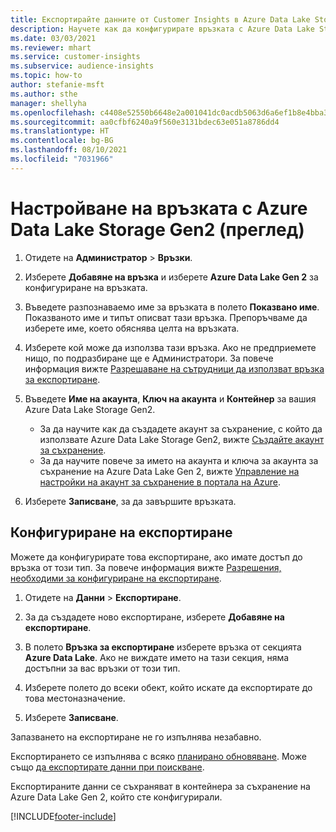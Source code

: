```yaml
---
title: Експортирайте данните от Customer Insights в Azure Data Lake Storage Gen2
description: Научете как да конфигурирате връзката с Azure Data Lake Storage Gen2.
ms.date: 03/03/2021
ms.reviewer: mhart
ms.service: customer-insights
ms.subservice: audience-insights
ms.topic: how-to
author: stefanie-msft
ms.author: sthe
manager: shellyha
ms.openlocfilehash: c4408e52550b6648e2a001041dc0acdb5063d6a6ef1b8e4bba3321bf25fefcfc
ms.sourcegitcommit: aa0cfbf6240a9f560e3131bdec63e051a8786dd4
ms.translationtype: HT
ms.contentlocale: bg-BG
ms.lasthandoff: 08/10/2021
ms.locfileid: "7031966"
---
```

# <a name="set-up-the-connection-to-azure-data-lake-storage-gen2-preview"></a>Настройване на връзката с Azure Data Lake Storage Gen2 (преглед)

1. Отидете на **Администратор** > **Връзки**.

1. Изберете **Добавяне на връзка** и изберете **Azure Data Lake Gen 2** за конфигуриране на връзката.

1. Въведете разпознаваемо име за връзката в полето **Показвано име**. Показваното име и типът описват тази връзка. Препоръчваме да изберете име, което обяснява целта на връзката.

1. Изберете кой може да използва тази връзка. Ако не предприемете нищо, по подразбиране ще е Администратори. За повече информация вижте [Разрешаване на сътрудници да използват връзка за експортиране](connections.md#allow-contributors-to-use-a-connection-for-exports).

1. Въведете **Име на акаунта**, **Ключ на акаунта** и **Контейнер** за вашия Azure Data Lake Storage Gen2.
    - За да научите как да създадете акаунт за съхранение, с който да използвате Azure Data Lake Storage Gen2, вижте [Създайте акаунт за съхранение](/azure/storage/blobs/create-data-lake-storage-account). 
    - За да научите повече за името на акаунта и ключа за акаунта за съхранение на Azure Data Lake Gen 2, вижте [Управление на настройки на акаунт за съхранение в портала на Azure](/azure/storage/common/storage-account-manage).

1. Изберете **Записване**, за да завършите връзката. 

## <a name="configure-an-export"></a>Конфигуриране на експортиране

Можете да конфигурирате това експортиране, ако имате достъп до връзка от този тип. За повече информация вижте [Разрешения, необходими за конфигуриране на експортиране](export-destinations.md#set-up-a-new-export).

1. Отидете на **Данни** > **Експортиране**.

1. За да създадете ново експортиране, изберете **Добавяне на експортиране**.

1. В полето **Връзка за експортиране** изберете връзка от секцията **Azure Data Lake**. Ако не виждате името на тази секция, няма достъпни за вас връзки от този тип.

1. Изберете полето до всеки обект, който искате да експортирате до това местоназначение.

1. Изберете **Записване**.

Запазването на експортиране не го изпълнява незабавно.

Експортирането се изпълнява с всяко [планирано обновяване](system.md#schedule-tab). Може също [да експортирате данни при поискване](export-destinations.md#run-exports-on-demand). 

Експортираните данни се съхраняват в контейнера за съхранение на Azure Data Lake Gen 2, който сте конфигурирали. 

[!INCLUDE[footer-include](../includes/footer-banner.md)]
